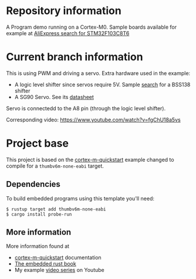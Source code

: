 # Repository information

A Program demo running on a Cortex-M0.
Sample boards available for example at 
[AliExpress search for STM32F103C8T6](https://www.aliexpress.com/wholesale?SearchText=stm32f103c8t6)

# Current branch information

This is using PWM and driving a servo. Extra hardware used in the example:
  - A logic level shifter since servos require 5V. Sample [search](https://www.google.com/search?q=bidirectional+shifter+BSS138)
    for a BSS138 shifter
  - A SG90 Servo. See its [datasheet](https://www.google.com/search?q=SG90+datasheet)

Servo is connectedd to the A8 pin (through the logic level shifter).

Corresponding video: https://www.youtube.com/watch?v=fgChU18a5vs

# Project base

This project is based on the [cortex-m-quickstart](https://github.com/rust-embedded/cortex-m-quickstart)
example changed to compile for a `thumbv6m-none-eabi` target.

## Dependencies

To build embedded programs using this template you'll need:

``` console
$ rustup target add thumbv6m-none-eabi
$ cargo install probe-run
```

## More information

More information found at
  - [cortex-m-quickstart](https://github.com/rust-embedded/cortex-m-quickstart) documentation
  - [The embedded rust book](https://rust-embedded.github.io/book)
  - My example [video series](https://www.youtube.com/c/AndreiLitvinCa/videos) on Youtube
